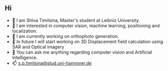 ## Hi

- 👋 I am Shiva Timilsina, Master's student at Leibniz University.
- 🌱 I am interested in computer vision, machine learning, positioning and localization.
- 🌱 I am currently working on orthophoto generation. 
- 🔭 In future I will start working on 3D Displacement field calculation using SAR and Optical imagery 
- 💬 You can ask me anything regarding computer vision and Artificial Intelligence.
- 📫 s.p.timilsina@stud.uni-hannover.de




<!--
**sakcham-de/sakcham-de** is a ✨ _special_ ✨ repository because its `README.md` (this file) appears on your GitHub profile.

Here are some ideas to get you started:

- 🔭 I’m currently working on
- 🌱 I’m currently learning ...
- 👯 I’m looking to collaborate on ...
- 🤔 I’m looking for help with ...
- 💬 Ask me about ...
- 📫 How to reach me: ...
- 😄 Pronouns: ...
- ⚡ Fun fact: ...
-->
